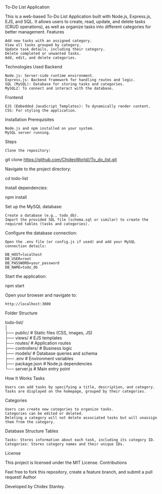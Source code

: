 To-Do List Application

This is a web-based To-Do List Application built with Node.js, Express.js, EJS, and SQL. It allows users to create, read, update, and delete tasks (CRUD operations), as well as organize tasks into different categories for better management.
Features

    Add new tasks with an assigned category.
    View all tasks grouped by category.
    Update task details, including their category.
    Delete completed or unwanted tasks.
    Add, edit, and delete categories.

Technologies Used
Backend

    Node.js: Server-side runtime environment.
    Express.js: Backend framework for handling routes and logic.
    SQL (MySQL): Database for storing tasks and categories.
    MySQL2: To connect and interact with the database.

Frontend

    EJS (Embedded JavaScript Templates): To dynamically render content.
    CSS: For styling the application.

Installation
Prerequisites

    Node.js and npm installed on your system.
    MySQL server running.

Steps

    Clone the repository:

git clone https://github.com/ChidexWorld//To_do_list.git  

Navigate to the project directory:

cd todo-list  

Install dependencies:

npm install  

Set up the MySQL database:

    Create a database (e.g., todo_db).
    Import the provided SQL file (schema.sql or similar) to create the required tables (tasks and categories).

Configure the database connection:

    Open the .env file (or config.js if used) and add your MySQL connection details:

    DB_HOST=localhost  
    DB_USER=root  
    DB_PASSWORD=your_password  
    DB_NAME=todo_db  

Start the application:

npm start  

Open your browser and navigate to:

    http://localhost:3000  

Folder Structure

todo-list/  
│  
├── public/             # Static files (CSS, images, JS)  
├── views/              # EJS templates  
├── routes/             # Application routes  
├── controllers/        # Business logic  
├── models/             # Database queries and schema  
├── .env                # Environment variables  
├── package.json        # Node.js dependencies  
└── server.js           # Main entry point  

How It Works
Tasks

    Users can add tasks by specifying a title, description, and category.
    Tasks are displayed on the homepage, grouped by their categories.

Categories

    Users can create new categories to organize tasks.
    Categories can be edited or deleted.
    Deleting a category will not delete associated tasks but will unassign them from the category.

Database Structure
Tables

    Tasks: Stores information about each task, including its category ID.
    Categories: Stores category names and their unique IDs.

License

This project is licensed under the MIT License.
Contributions

Feel free to fork this repository, create a feature branch, and submit a pull request!
Author

Developed by Chidex Stanley.
